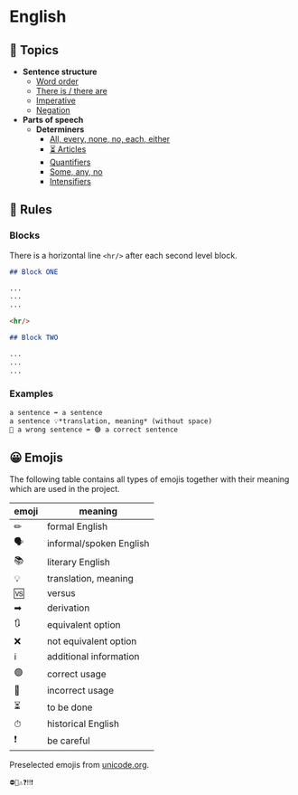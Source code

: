 # English

## 📂 Topics

- **Sentence structure**
    - [Word order](topics/sentence-structure/word-order.md)
    - [There is / there are](topics/sentence-structure/there-is-there-are.md)
    - [Imperative](topics/sentence-structure/imperative.md)
    - [Negation](topics/sentence-structure/negation.md)
- **Parts of speech**
    - **Determiners**
        - [All, every, none, no, each, either](topics/parts-of-speech/determiners/basic-determiners.md)
        - [⏳ Articles](topics/parts-of-speech/determiners/articles.md)
        - [Quantifiers](topics/parts-of-speech/determiners/quantifiers.md)
        - [Some, any, no](topics/parts-of-speech/determiners/some-any-no.md)
        - [Intensifiers](topics/parts-of-speech/determiners/intensifiers.md)

## 📝 Rules

### Blocks

There is a horizontal line `<hr/>` after each second level block.

```markdown
## Block ONE

...
...
...

<hr/>

## Block TWO

...
...
...
```

### Examples

```markdown
a sentence ➡ a sentence
a sentence 💡*translation, meaning* (without space)
🔴 a wrong sentence ➡ 🟢 a correct sentence
```

## 😀 Emojis

The following table contains all types of emojis together with their meaning which are used in the project.

| emoji | meaning                 |
|-------|-------------------------|
| ✏     | formal English          |
| 🗣    | informal/spoken English |
| 📚    | literary English        |
| 💡    | translation, meaning    |
| 🆚    | versus                  |
| ➡     | derivation              |
| 🔃    | equivalent option       |
| ❌     | not equivalent option   |
| ℹ     | additional information  |
| 🟢    | correct usage           |
| 🔴    | incorrect usage         |
| ⏳     | to be done              |
| ⏱     | historical English      |
| ❗     | be careful              |

Preselected emojis from [unicode.org](https://unicode.org/emoji/charts/full-emoji-list.html).

```
⛔🚫⚠❓‼❗
```
